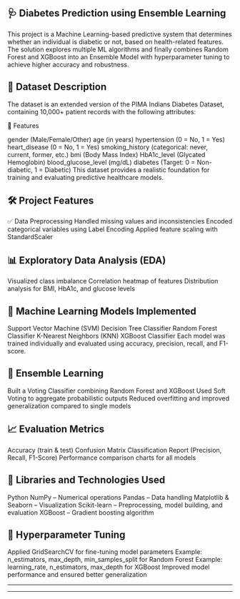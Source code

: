 ## 🩺 Diabetes Prediction using Ensemble Learning

This project is a Machine Learning-based predictive system that determines whether an individual is diabetic or not, based on health-related features. The solution explores multiple ML algorithms and finally combines Random Forest and XGBoost into an Ensemble Model with hyperparameter tuning to achieve higher accuracy and robustness.

## 📂 Dataset Description

The dataset is an extended version of the PIMA Indians Diabetes Dataset, containing 10,000+ patient records with the following attributes:

🔹 Features

gender (Male/Female/Other)
age (in years)
hypertension (0 = No, 1 = Yes)
heart_disease (0 = No, 1 = Yes)
smoking_history (categorical: never, current, former, etc.)
bmi (Body Mass Index)
HbA1c_level (Glycated Hemoglobin)
blood_glucose_level (mg/dL)
diabetes (Target: 0 = Non-diabetic, 1 = Diabetic)
This dataset provides a realistic foundation for training and evaluating predictive healthcare models.

## 🛠️ Project Features
✅ Data Preprocessing
Handled missing values and inconsistencies
Encoded categorical variables using Label Encoding
Applied feature scaling with StandardScaler

## 📊 Exploratory Data Analysis (EDA)
Visualized class imbalance
Correlation heatmap of features
Distribution analysis for BMI, HbA1c, and glucose levels

## 🤖 Machine Learning Models Implemented
Support Vector Machine (SVM)
Decision Tree Classifier
Random Forest Classifier
K-Nearest Neighbors (KNN)
XGBoost Classifier
Each model was trained individually and evaluated using accuracy, precision, recall, and F1-score.

## 🧠 Ensemble Learning
Built a Voting Classifier combining Random Forest and XGBoost
Used Soft Voting to aggregate probabilistic outputs
Reduced overfitting and improved generalization compared to single models

## 📈 Evaluation Metrics
Accuracy (train & test)
Confusion Matrix
Classification Report (Precision, Recall, F1-Score)
Performance comparison charts for all models

## 🧪 Libraries and Technologies Used

Python
NumPy – Numerical operations
Pandas – Data handling
Matplotlib & Seaborn – Visualization
Scikit-learn – Preprocessing, model building, and evaluation
XGBoost – Gradient boosting algorithm

## 🧰 Hyperparameter Tuning

Applied GridSearchCV for fine-tuning model parameters
Example: n_estimators, max_depth, min_samples_split for Random Forest
Example: learning_rate, n_estimators, max_depth for XGBoost
Improved model performance and ensured better generalization

---



---
